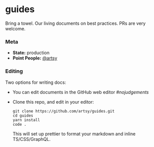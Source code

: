# guides

Bring a towel. Our living documents on best practices. PRs are very welcome.

### Meta

* **State:** production
* **Point People:** [@artsy](https://github.com/artsy)

### Editing

Two options for writing docs:

* You can edit documents in the GitHub web editor _#nojudgements_
* Clone this repo, and edit in your editor:

  ```
  git clone https://github.com/artsy/guides.git
  cd guides
  yarn install
  code .
  ```

  This will set up prettier to format your markdown and inline TS/CSS/GraphQL.
